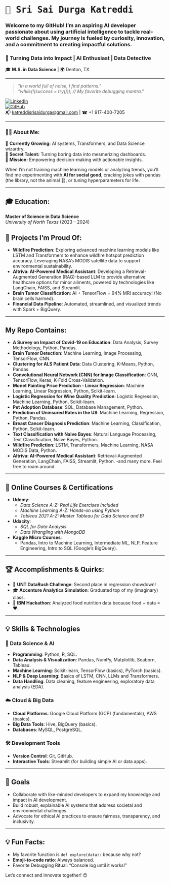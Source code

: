 # <samp>🌟 Sri Sai Durga Katreddi</samp> 

### Welcome to my GitHub! I’m an aspiring AI developer passionate about using artificial intelligence to tackle real-world challenges. My journey is fueled by curiosity, innovation, and a commitment to creating impactful solutions.


### 🚀 **Turning Data into Impact | AI Enthusiast | Data Detective**  
🎓 **M.S. in Data Science** | 🌍 Denton, TX  

---

> _"In a world full of noise, I find patterns."_  
> _"while(!(success = try())); // My favorite debugging mantra."_


[![LinkedIn](https://img.shields.io/badge/-LinkedIn-blue?style=flat-square&logo=linkedin)](https://www.linkedin.com/in/sri-sai-durga-katreddi-/)  
[![GitHub](https://img.shields.io/badge/-GitHub-lightgrey?style=flat-square&logo=github)](https://github.com/Durga-Katreddi)  
📬 [katreddisrisaidurga@gmail.com](mailto:katreddisrisaidurga@gmail.com) | ☎ +1 917-400-7205  

---

### 🧑‍💻 About Me:  
🌱 **Currently Growing:** AI systems, Transformers, and Data Science wizardry.  
🎨 **Secret Talent:** Turning boring data into mesmerizing dashboards.  
🎯 **Mission:** Empowering decision-making with actionable insights.  

When I’m not training machine learning models or analyzing trends, you’ll find me experimenting with **AI for social good**, cracking jokes with pandas (the library, not the animal 🐼), or tuning hyperparameters for life.

---

## 🎓 **Education:**  
**Master of Science in Data Science**  
*University of North Texas* (2023 – 2024)  

## 🚀 **Projects I’m Proud Of:**  
- **Wildfire Prediction**: Exploring advanced machine learning models like LSTM and Transformers to enhance wildfire hotspot prediction accuracy. Leveraging NASA’s MODIS satellite data to support environmental sustainability.
- **Altriva: AI-Powered Medical Assistant**: Developing a Retrieval-Augmented Generation (RAG)-based LLM to provide alternative healthcare options for minor ailments, powered by technologies like LangChain, FAISS, and Streamlit. 
- **Brain Tumor Classification**: AI + TensorFlow = 94% MRI accuracy! (No brain cells harmed).  
- **Financial Data Pipeline**: Automated, streamlined, and visualized trends with Spark + BigQuery.  

---
## **My Repo Contains:**
- **A Survey on Impact of Covid-19 on Education**: Data Analysis, Survey Methodology, Python, Pandas.
- **Brain Tumor Detection**: Machine Learning, Image Processing, TensorFlow, CNN.
- **Clustering for ALS Patient Data**: Data Clustering, K-Means, Python, Pandas.
- **Convolutional Neural Network (CNN) for Image Classification**: CNN, TensorFlow, Keras, K-Fold Cross-Validation.
- **Monet Painting Price Prediction - Linear Regression**: Machine Learning, Linear Regression, Python, Scikit-learn.
- **Logistic Regression for Wine Quality Prediction**: Logistic Regression, Machine Learning, Python, Scikit-learn.
- **Pet Adoption Database**: SQL, Database Management, Python.
- **Prediction of Uninsured Rates in the US**: Machine Learning, Regression, Python, Pandas.
- **Breast Cancer Diagnosis Prediction**: Machine Learning, Classification, Python, Scikit-learn.
- **Text Classification with Naive Bayes**: Natural Language Processing, Text Classification, Naive Bayes, Python.
- **Wildfire Prediction**: LSTM, Transformers, Machine Learning, NASA MODIS Data, Python.
- **Altriva: AI-Powered Medical Assistant**: Retrieval-Augmented Generation, LangChain, FAISS, Streamlit, Python.
-and many more. Feel free to roam around.
---

## 🏅 Online Courses & Certifications  
- **Udemy**:  
  - *Data Science A-Z: Real Life Exercises Included*  
  - *Machine Learning A-Z: Hands-on using Python*  
  - *Tableau 2021 A-Z: Master Tableau for Data Science and BI*  
- **Udacity**:  
  - *SQL for Data Analysis*  
  - *Data Wrangling with MongoDB*  
- **Kaggle Micro Courses**:  
  - Pandas, Intro to Machine Learning, Intermediate ML, NLP, Feature Engineering, Intro to SQL (Google’s BigQuery).  

---

## 🏆 **Accomplishments & Quirks**:  
- 🥈 **UNT DataRush Challenge**: Second place in regression showdown!  
- 🎓 **Accenture Analytics Simulation**: Graduated top of my (imaginary) class.  
- 🏅 **IBM Hackathon**: Analyzed food nutrition data because food + data = ❤️.

---

## 💡 Skills & Technologies
### 🧠 Data Science & AI  
- **Programming**: Python, R, SQL.  
- **Data Analysis & Visualization**: Pandas, NumPy, Matplotlib, Seaborn, Tableau.  
- **Machine Learning**: Scikit-learn, TensorFlow (basics), PyTorch (basics).  
- **NLP & Deep Learning**: Basics of LSTM, CNN, LLMs and Transformers.  
- **Data Handling**: Data cleaning, feature engineering, exploratory data analysis (EDA).  

### ☁️ Cloud & Big Data  
- **Cloud Platforms**: Google Cloud Platform (GCP) (fundamentals), AWS (basics).  
- **Big Data Tools**: Hive, BigQuery (basics).  
- **Databases**: MySQL, PostgreSQL.  

### 🛠️ Development Tools  
- **Version Control**: Git, GitHub.  
- **Interactive Tools**: Streamlit (for building simple AI or data apps).  

---

## 🌱 Goals
- Collaborate with like-minded developers to expand my knowledge and impact in AI development.
- Build robust, explainable AI systems that address societal and environmental challenges.
- Advocate for ethical AI practices to ensure fairness, transparency, and inclusivity.

---

## 💡 **Fun Facts:**  
- My favorite function is `def explore(data):` because why not?  
- **Emoji-to-code ratio**: Always balanced.  
- Favorite Debugging Ritual: “Console log until it works!”

Let’s connect and innovate together! 😊
